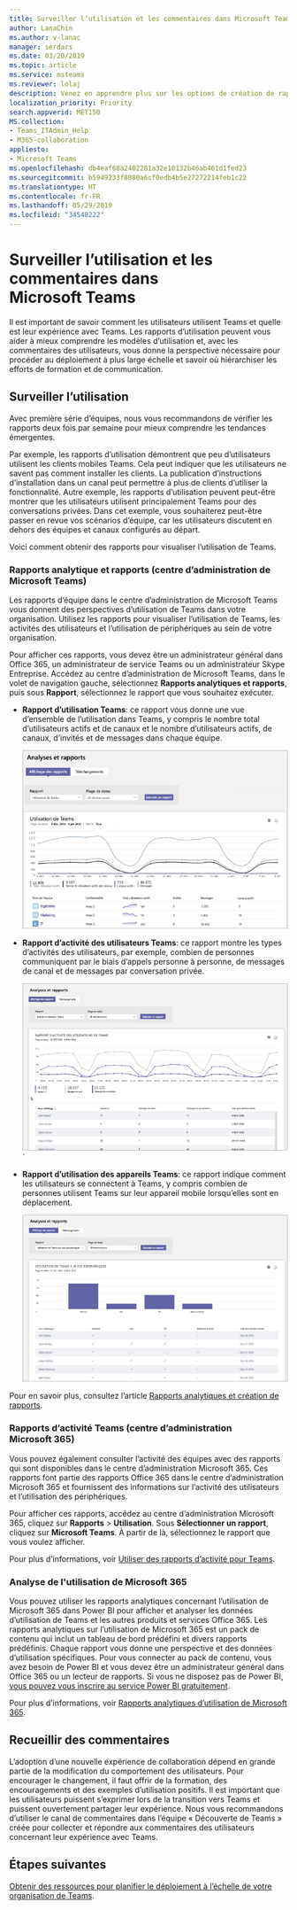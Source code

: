```yaml
---
title: Surveiller l’utilisation et les commentaires dans Microsoft Teams
author: LanaChin
ms.author: v-lanac
manager: serdars
ms.date: 03/20/2019
ms.topic: article
ms.service: msteams
ms.reviewer: lolaj
description: Venez en apprendre plus sur les options de création de rapports disponibles pour voir comment les utilisateurs utilisent Microsoft Teams et pour recueillir des commentaires sur leur expérience.
localization_priority: Priority
search.appverid: MET150
MS.collection:
- Teams_ITAdmin_Help
- M365-collaboration
appliesto:
- Microsoft Teams
ms.openlocfilehash: db4eaf68a2402281a32e10132b46ab461d1fed23
ms.sourcegitcommit: b5949233f8080a6cf0edb4b5e27272214feb1c22
ms.translationtype: HT
ms.contentlocale: fr-FR
ms.lasthandoff: 05/29/2019
ms.locfileid: "34548222"
---
```

# <a name="monitor-usage-and-feedback-in-microsoft-teams"></a>Surveiller l’utilisation et les commentaires dans Microsoft Teams
Il est important de savoir comment les utilisateurs utilisent Teams et quelle est leur expérience avec Teams. Les rapports d’utilisation peuvent vous aider à mieux comprendre les modèles d’utilisation et, avec les commentaires des utilisateurs, vous donne la perspective nécessaire pour procéder au déploiement à plus large échelle et savoir où hiérarchiser les efforts de formation et de communication.

## <a name="monitor-usage"></a>Surveiller l’utilisation
Avec première série d’équipes, nous vous recommandons de vérifier les rapports deux fois par semaine pour mieux comprendre les tendances émergentes. 

Par exemple, les rapports d’utilisation démontrent que peu d’utilisateurs utilisent les clients mobiles Teams. Cela peut indiquer que les utilisateurs ne savent pas comment installer les clients. La publication d’instructions d’installation dans un canal peut permettre à plus de clients d’utiliser la fonctionnalité. Autre exemple, les rapports d’utilisation peuvent peut-être montrer que les utilisateurs utilisent principalement Teams pour des conversations privées. Dans cet exemple, vous souhaiterez peut-être passer en revue vos scénarios d’équipe, car les utilisateurs discutent en dehors des équipes et canaux configurés au départ. 

Voici comment obtenir des rapports pour visualiser l’utilisation de Teams. 

### <a name="teams-analytics--reports-microsoft-teams-admin-center"></a>Rapports analytique et rapports (centre d’administration de Microsoft Teams)

Les rapports d’équipe dans le centre d’administration de Microsoft Teams vous donnent des perspectives d’utilisation de Teams dans votre organisation. Utilisez les rapports pour visualiser l’utilisation de Teams, les activités des utilisateurs et l’utilisation de périphériques au sein de votre organisation. 

Pour afficher ces rapports, vous devez être un administrateur général dans Office 365, un administrateur de service Teams ou un administrateur Skype Entreprise. Accédez au centre d’administration de Microsoft Teams, dans le volet de navigation gauche, sélectionnez **Rapports analytiques et rapports**, puis sous **Rapport**, sélectionnez le rapport que vous souhaitez exécuter.

- **Rapport d’utilisation Teams**: ce rapport vous donne une vue d’ensemble de l’utilisation dans Teams, y compris le nombre total d’utilisateurs actifs et de canaux et le nombre d’utilisateurs actifs, de canaux, d’invités et de messages dans chaque équipe. 

    ![Capture d’écran d’un Rapport d’utilisation Teams](media/teams-reports-teams-usage.png "Capture d’écran du rapport d’utilisation Teams dans le centre d’administration de Microsoft Teams")     
- **Rapport d’activité des utilisateurs Teams**: ce rapport montre les types d’activités des utilisateurs, par exemple, combien de personnes communiquent par le biais d’appels personne à personne, de messages de canal et de messages par conversation privée. 

    ![Capture d’écran d’un rapport d’activité des utilisateurs Teams](media/teams-reports-user-activity.png "Capture d’écran du rapport d’activité des utilisateurs Teams dans le centre d’administration de Microsoft Teams") 
`
- **Rapport d’utilisation des appareils Teams**: ce rapport indique comment les utilisateurs se connectent à Teams, y compris combien de personnes utilisent Teams sur leur appareil mobile lorsqu’elles sont en déplacement. 

    ![Capture d’écran d’un rapport d’utilisation des appareils Teams](media/teams-reports-device-usage.png "Capture d’écran du rapport d’utilisation des appareils Teams dans le centre d’administration de Microsoft Teams")

Pour en savoir plus, consultez l’article [Rapports analytiques et création de rapports](teams-analytics-and-reports/teams-reporting-reference.md). 

### <a name="teams-activity-reports-microsoft-365-admin-center"></a>Rapports d’activité Teams (centre d’administration Microsoft 365)
Vous pouvez également consulter l’activité des équipes avec des rapports qui sont disponibles dans le centre d’administration Microsoft 365. Ces rapports font partie des rapports Office 365 dans le centre d’administration Microsoft 365 et fournissent des informations sur l’activité des utilisateurs et l’utilisation des périphériques. 

Pour afficher ces rapports, accédez au centre d’administration Microsoft 365, cliquez sur **Rapports** > **Utilisation**. Sous **Sélectionner un rapport**, cliquez sur **Microsoft Teams**. À partir de là, sélectionnez le rapport que vous voulez afficher.

Pour plus d’informations, voir [Utiliser des rapports d’activité pour Teams](teams-activity-reports.md).

### <a name="microsoft-365-usage-analytics"></a>Analyse de l'utilisation de Microsoft 365

Vous pouvez utiliser les rapports analytiques concernant l’utilisation de Microsoft 365 dans Power BI pour afficher et analyser les données d’utilisation de Teams et les autres produits et services Office 365. Les rapports analytiques sur l’utilisation de Microsoft 365 est un pack de contenu qui inclut un tableau de bord prédéfini et divers rapports prédéfinis. Chaque rapport vous donne une perspective et des données d’utilisation spécifiques. Pour vous connecter au pack de contenu, vous avez besoin de Power BI et vous devez être un administrateur général dans Office 365 ou un lecteur de rapports. Si vous ne disposez pas de Power BI, [vous pouvez vous inscrire au service Power BI gratuitement](https://powerbi.microsoft.com). 

Pour plus d’informations, voir [Rapports analytiques d’utilisation de Microsoft 365](https://support.office.com/article/Microsoft-365-usage-analytics-77ff780d-ab19-4553-adea-09cb65ad0f1f). 

## <a name="gather-feedback"></a>Recueillir des commentaires
L’adoption d’une nouvelle expérience de collaboration dépend en grande partie de la modification du comportement des utilisateurs. Pour encourager le changement, il faut offrir de la formation, des encouragements et des exemples d’utilisation positifs. Il est important que les utilisateurs puissent s’exprimer lors de la transition vers Teams et puissent ouvertement partager leur expérience. Nous vous recommandons d’utiliser le canal de commentaires dans l’équipe « Découverte de Teams » créée pour collecter et répondre aux commentaires des utilisateurs concernant leur expérience avec Teams. 

## <a name="next-steps"></a>Étapes suivantes
[Obtenir des ressources pour planifier le déploiement à l’échelle de votre organisation de Teams](get-started-with-teams-resources-for-org-wide-rollout.md).

